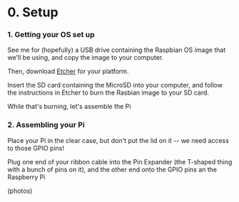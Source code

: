 # 0. Setup

### 1. Getting your OS set up

See me for \(hopefully\) a USB drive containing the Raspbian OS image that we'll be using, and copy the image to your computer.

Then, download [Etcher](https://etcher.io) for your platform.

Insert the SD card containing the MicroSD into your computer, and follow the instructions in Etcher to burn the Rasbian image to your SD card.

While that's burning, let's assemble the Pi

### 2. Assembling your Pi

Place your Pi in the clear case, but don't put the lid on it -- we need access to those GPIO pins!

Plug one end of your ribbon cable into the Pin Expander \(the T-shaped thing with a bunch of pins on it\), and the other end onto the GPIO pins an the Raspberry Pi

\(photos\)

